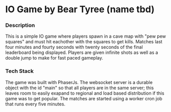 # IO Game by Bear Tyree (name tbd)

### Description

This is a simple IO game where players spawn in a cave map with "pew pew squares" and must hit eachother with the squares to get kills. Matches last four minutes and fourty seconds with twenty seconds of the final leaderboard being displayed. Players are given infinite shots as well as a double jump to make for fast paced gameplay.

### Tech Stack

The game was built with PhaserJs. The websocket server is a durable object with the id "main" so that all players are in the same server; this leaves room to easily exapand to regional and load based distribution if this game was to get popular. The matches are started using a worker cron job that runs every five minutes.
